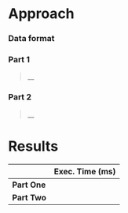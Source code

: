 # Approach
### Data format


### Part 1
> __

### Part 2
> __


# Results

|              | Exec. Time (ms) |
|--------------|----------------:|
| **Part One** |                 |
| **Part Two** |                 |
